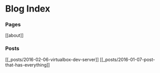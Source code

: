 # Blog Index

### Pages

[[about]]

### Posts

[[_posts/2016-02-06-virtualbox-dev-server]]
[[_posts/2016-01-07-post-that-has-everything]]
